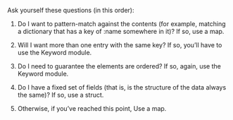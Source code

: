 Ask yourself these questions (in this order):

  1. Do I want to pattern-match against the contents (for example, matching a dictionary that has a key of :name somewhere in it)?
  If so, use a map.
  
  2. Will I want more than one entry with the same key?
  If so, you’ll have to use the Keyword module.

  3. Do I need to guarantee the elements are ordered?
  If so, again, use the Keyword module.

  4. Do I have a fixed set of fields (that is, is the structure of the data always the same)?
  If so, use a struct.

  5. Otherwise, if you’ve reached this point,
  Use a map.

